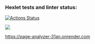 ### Hexlet tests and linter status:
[![Actions Status](https://github.com/JLesn/python-project-83/actions/workflows/hexlet-check.yml/badge.svg)](https://github.com/JLesn/python-project-83/actions)

<a href="https://codeclimate.com/github/JLesn/python-project-83/maintainability"><img src="https://api.codeclimate.com/v1/badges/4e51780660731fff5d7d/maintainability" /></a>



https://page-analyzer-31an.onrender.com
